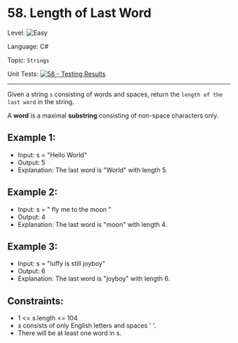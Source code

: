 # 58. Length of Last Word

Level: ![Easy](https://img.shields.io/badge/Easy-lightgreen)

Language: C#

Topic: `Strings`

Unit Tests: [![58 - Testing Results](https://github.com/F4NT0/My-LeetCode-Solvings/actions/workflows/58.yml/badge.svg)](https://github.com/F4NT0/My-LeetCode-Solvings/actions/workflows/58.yml)

---

Given a string `s` consisting of words and spaces, return the `length of the last word` in the string.

A **word** is a maximal **substring** consisting of non-space characters only.


## Example 1:

- Input: s = "Hello World"
- Output: 5
- Explanation: The last word is "World" with length 5.

## Example 2:

- Input: s = "   fly me   to   the moon  "
- Output: 4
- Explanation: The last word is "moon" with length 4.

## Example 3:

- Input: s = "luffy is still joyboy"
- Output: 6
- Explanation: The last word is "joyboy" with length 6.
 

## Constraints:

- 1 <= s.length <= 104
- s consists of only English letters and spaces ' '.
- There will be at least one word in s.